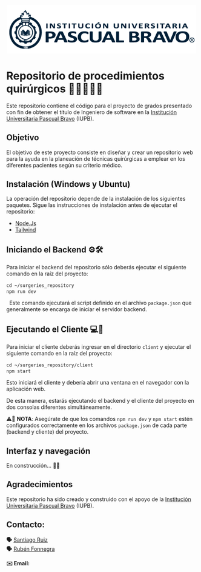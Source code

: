 

<center> <img src="Images/iupb_logo.png" width="500px"/> </center>

# Repositorio de procedimientos quirúrgicos 💉👨‍⚕️👩‍⚕️

Este repositorio contiene el código para el proyecto de grados presentado con fin de obtener el título de Ingeniero de software en la [Institución Universitaria Pascual Bravo](https://pascualbravo.edu.co/) (IUPB).

## Objetivo

El objetivo de este proyecto consiste en diseñar y crear un repositorio web para la ayuda en la planeación de técnicas quirúrgicas a emplear en los diferentes pacientes según su criterio médico. 

## Instalación (Windows y Ubuntu)

La operación del repositorio depende de la instalación de los siguientes paquetes. Sigue las instrucciones de instalación antes de ejecutar el repositorio:  

 - [Node.Js](https://nodejs.org/es) 
 - [Tailwind](https://tailwindcss.com/)

<!--
Si crees que hay algún paquete adicional que sea necesario instalar, hay que añadrilo aquí
-->

## Iniciando el Backend ⚙️🛠️

Para iniciar el backend del repositorio sólo deberás ejecutar el siguiente comando en la raíz del proyecto:

```
cd ~/surgeries_repository
npm run dev
```
 
Este comando ejecutará el script definido en el archivo ```package.json``` que generalmente se encarga de iniciar el servidor backend.


## Ejecutando el Cliente 💻📱

<!--
Incluir una descripción de cómo realizar el entrenamiento de yolo en la base de datos 
-->


Para iniciar el cliente deberás ingresar en el directorio ```client``` y ejecutar el siguiente comando en la raíz del proyecto:


```
cd ~/surgeries_repository/client
npm start
```

Esto iniciará el cliente y debería abrir una ventana en el navegador con la aplicación web.

De esta manera, estarás ejecutando el backend y el cliente del proyecto en dos consolas diferentes simultáneamente.


⚠️📢 **NOTA**: Asegúrate de que los comandos ```npm run dev``` y ```npm start``` estén configurados correctamente en los archivos ```package.json``` de cada parte (backend y cliente) del proyecto.

<!-- Creo que esto hay que aclararlo un poco mejor y en caso de que haya que cambiar algo en los scripts, ponerlo-->


## Interfaz y navegación

En construcción... 🚧👷

<!--
Una vez termines la interfaz, añade un par de vistas que creas importantes aquí. Ten en cuenta que esto estaría enfocado a la operación como usuario, no necesariamente como administrador. Tampoco pongas credenciales. 

### Panel de control


Aquí puedes incluir una vista del panel y describir muy brevemente las secciones


### Consulta de procedimientos 

Aqui puedes poner la manera para realizar consultas.

-->


## Agradecimientos

<!--
Pon aquí tu programa de pasantías con el que realizaste parte de tu trabajo. 
-->


Este repositorio ha sido creado y construido con el apoyo de la [Institución Universitaria Pascual Bravo](https://pascualbravo.edu.co/) (IUPB).


<!--
## Licencia


Este tema lo podemos tratar. Yo sugeriría CC-BY-NC 4.0, pero podemos mirarlo luego.
-->




## Contacto:

**🗣️** [Santiago Ruiz](https://github.com/SnNig1) \
**🗣️** [Rubén Fonnegra](https://github.com/rubenfonnegra)


**✉️ Email:** <!-- tu email, en caso de que quieras ponerlo -->



